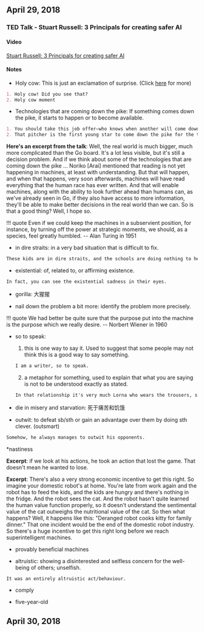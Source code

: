 ## April 29, 2018

### TED Talk - Stuart Russell: 3 Principals for creating safer AI

#### Video
[Stuart Russell: 3 Principals for creating safer AI](https://www.ted.com/talks/stuart_russell_3_principles_for_creating_safer_ai?utm_campaign=tedspread&utm_medium=referral&utm_source=tedcomshare)

#### Notes
* Holy cow: This is just an exclamation of surprise. (Click [here](https://english.stackexchange.com/questions/139355/what-is-meant-by-holy-cows-phrases?utm_medium=organic&utm_source=google_rich_qa&utm_campaign=google_rich_qa) for more)

```markdown
1. Holy cow! Did you see that?
2. Holy cow moment
```

* Technologies that are coming down the pike: If something comes down the pike, it starts to happen or to become available.

```markdown
1. You should take this job offer—who knows when another will come down the pike?
2. That pitcher is the first young star to come down the pike for the team in many years.
```

**Here's an excerpt from the talk**: Well, the real world is much bigger, much more complicated than the Go board. It's a lot less visible, but it's still a decision problem. And if we think about some of the technologies that are coming down the pike ... Noriko [Arai] mentioned that reading is not yet happening in machines, at least with understanding. But that will happen, and when that happens, very soon afterwards, machines will have read everything that the human race has ever written. And that will enable machines, along with the ability to look further ahead than humans can, as we've already seen in Go, if they also have access to more information, they'll be able to make better decisions in the real world than we can. So is that a good thing? Well, I hope so.

!!! quote
    Even if we could keep the machines in a subservient position, for instance, by turning off the power at strategic moments, we should, as a species, feel greatly humbled. -- Alan Turing in 1951

* in dire straits: in a very bad situation that is difficult to fix.

```markdown
These kids are in dire straits, and the schools are doing nothing to help them!
```

* existential: of, related to, or affirming existence.

```markdown
In fact, you can see the existential sadness in their eyes.
```

* gorilla: 大猩猩

* nail down the problem a bit more: identify the problem more precisely.

!!! quote
    We had better be quite sure that the purpose put into the machine is the purpose which we really desire. -- Norbert Wiener in 1960

* so to speak:
    1. this is one way to say it. Used to suggest that some people may not think this is a good way to say something.

    ```markdown
    I am a writer, so to speak.
    ```

    2. a metaphor for something, used to explain that what you are saying is not to be understood exactly as stated.

    ```markdown
    In that relationship it's very much Lorna who wears the trousers, so to speak (= Lorna makes all the important decisions).
    ```

* die in misery and starvation: 死于痛苦和饥饿

* outwit: to defeat sb/sth or gain an advantage over them by doing sth clever. (outsmart)

```markdown
Somehow, he always manages to outwit his opponents.
```

*nastiness

**Excerpt**: if we look at his actions, he took an action that lost the game. That doesn't mean he wanted to lose.

**Excerpt**: There's also a very strong economic incentive to get this right. So imagine your domestic robot's at home. You're late from work again and the robot has to feed the kids, and the kids are hungry and there's nothing in the fridge. And the robot sees the cat. And the robot hasn't quite learned the human value function properly, so it doesn't understand the sentimental value of the cat outweighs the nutritional value of the cat. So then what happens? Well, it happens like this: "Deranged robot cooks kitty for family dinner." That one incident would be the end of the domestic robot industry. So there's a huge incentive to get this right long before we reach superintelligent machines.

* provably beneficial machines

* altruistic: showing a disinterested and selfless concern for the well-being of others; unselfish.

```markdown
It was an entirely altruistic act/behaviour.
```

* comply

* five-year-old

## April 30, 2018

